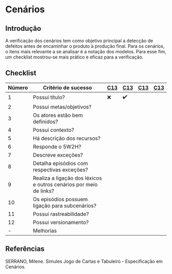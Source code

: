 # Cenários

## Introdução

A verificação dos cenários tem como objetivo principal a detecção de defeitos antes de encaminhar o produto à produção final. Para os cenários, o itens mais relevante a se analisar é a notação dos modelos. Para esse fim, um checklist mostrou-se mais prático e eficaz para a verificação.

## Checklist 

|Número|Critério de sucesso|[C13](../cenarios/#c13-criar-uma-conta)|[C13](../cenarios/#c13-criar-uma-conta)|[C13](../cenarios/#c13-criar-uma-conta)|[C13](../cenarios/#c13-criar-uma-conta)|
----|----------------------|--|--|--|--|
|1| Possui título?| :x: | :heavy_check_mark: | 
|2| Possui metas/objetivos?|
|3| Os atores estão bem definidos?|
|4| Possui contexto?|
|5| Há descrição dos recursos?|
|6| Responde o 5W2H?|
|7| Descreve exceções?|
|8| Detalha episódios com respectivas exceções?|
|9| Realiza a ligação dos léxicos e outros cenários por meio de links?|
|10| Os episódios possuem ligação para subcenários? 	
|11| Possui rastreabilidade?|
|12| Possui versionamento?|
|-| Melhorias | 


## Referências

SERRANO, Milene. Simules Jogo de Cartas e Tabuleiro - Especificação em Cenários.
